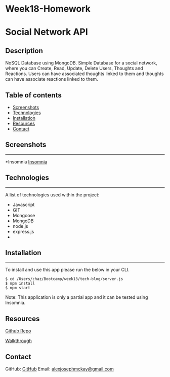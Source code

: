 # Week18-Homework

# Social Network API

## Description 

NoSQL Database using MongoDB.
Simple Database for a social network, where you can Create, Read, Update, Delete Users, Thoughts and Reactions.
Users can have associated thoughts linked to them and thoughts can have associate reactions linked to them.

## Table of contents 

- [Screenshots](#screenshots) 
- [Technologies](#technologies) 
- [Installation](#installation)
- [Resources](#resources) 
- [Contact](#contact)
  
## Screenshots 
---
*Insomnia
[Insomnia](assets/insomnia.png)

## Technologies
***
A list of technologies used within the project:

- Javascript
- GIT
- Mongoose
- MongoDB
- node.js
- express.js
- 
## Installation
***
To install and use this app please run the below in your CLI.
```
$ cd /Users/chaz/Bootcamp/week13/tech-blog/server.js
$ npm install
$ npm start
```
Note: This application is only a partial app and it can be tested using Insomnia.

## Resources

[Github Repo](https://github.com/mckayjalex/social-network)

[Walkthrough](https://youtu.be/1rdmgJouc8c)

## Contact

GitHub: [GitHub](https://github.com/mckayjalex) Email: [alexjosephmckay@gmail.com](alexjosephmckay@gmail.com)